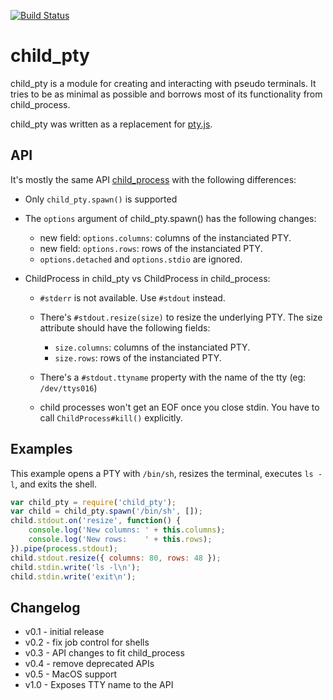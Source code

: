 [![Build Status](https://travis-ci.org/Gottox/child_pty.png)](https://travis-ci.org/Gottox/child_pty)

child_pty
=========

child_pty is a module for creating and interacting with pseudo terminals. It
tries to be as minimal as possible and borrows most of its functionality from
child_process.

child_pty was written as a replacement for [pty.js](https://github.com/chjj/pty.js/).

API
---

It's mostly the same API
[child_process](http://nodejs.org/api/child_process.html) with the following
differences:

* Only ```child_pty.spawn()``` is supported

* The ```options``` argument of child_pty.spawn() has the following changes:
  * new field: ```options.columns```: columns of the instanciated PTY.
  * new field: ```options.rows```: rows of the instanciated PTY.
  * ```options.detached``` and ```options.stdio``` are ignored.

* ChildProcess in child_pty vs ChildProcess in child_process:
  * ```#stderr``` is not available. Use ```#stdout``` instead.

  * There's ```#stdout.resize(size)``` to resize the underlying PTY.
    The size attribute should have the following fields:
    * ```size.columns```: columns of the instanciated PTY.
    * ```size.rows```: rows of the instanciated PTY.

  * There's a ``#stdout.ttyname`` property with the name of the tty (eg:
    ``/dev/ttys016``)

  * child processes won't get an EOF once you close stdin. You have to call
    ```ChildProcess#kill()``` explicitly.

Examples
--------

This example opens a PTY with ```/bin/sh```, resizes the terminal, executes
```ls -l```, and exits the shell.

```javascript
var child_pty = require('child_pty');
var child = child_pty.spawn('/bin/sh', []);
child.stdout.on('resize', function() {
	console.log('New columns: ' + this.columns);
	console.log('New rows:    ' + this.rows);
}).pipe(process.stdout);
child.stdout.resize({ columns: 80, rows: 48 });
child.stdin.write('ls -l\n');
child.stdin.write('exit\n');
```

Changelog
---------

* v0.1 - initial release
* v0.2 - fix job control for shells
* v0.3 - API changes to fit child_process
* v0.4 - remove deprecated APIs
* v0.5 - MacOS support
* v1.0 - Exposes TTY name to the API
